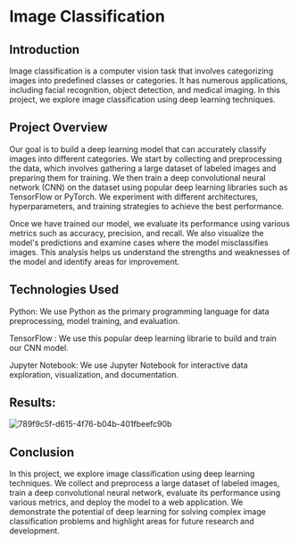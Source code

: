 # Image Classification
## Introduction
Image classification is a computer vision task that involves categorizing images into predefined classes or categories. It has numerous applications, including facial recognition, object detection, and medical imaging. In this project, we explore image classification using deep learning techniques.

## Project Overview
Our goal is to build a deep learning model that can accurately classify images into different categories. We start by collecting and preprocessing the data, which involves gathering a large dataset of labeled images and preparing them for training. We then train a deep convolutional neural network (CNN) on the dataset using popular deep learning libraries such as TensorFlow or PyTorch. We experiment with different architectures, hyperparameters, and training strategies to achieve the best performance.

Once we have trained our model, we evaluate its performance using various metrics such as accuracy, precision, and recall. We also visualize the model's predictions and examine cases where the model misclassifies images. This analysis helps us understand the strengths and weaknesses of the model and identify areas for improvement.

## Technologies Used
Python: We use Python as the primary programming language for data preprocessing, model training, and evaluation.

TensorFlow : We use this popular deep learning librarie to build and train our CNN model.

Jupyter Notebook: We use Jupyter Notebook for interactive data exploration, visualization, and documentation.


## Results:
![789f9c5f-d615-4f76-b04b-401fbeefc90b](https://github.com/PurnaChandar26/Image-Classification/assets/97793147/042a3c6c-5938-48de-933a-816d3eafe8d4)

## Conclusion
In this project, we explore image classification using deep learning techniques. We collect and preprocess a large dataset of labeled images, train a deep convolutional neural network, evaluate its performance using various metrics, and deploy the model to a web application. We demonstrate the potential of deep learning for solving complex image classification problems and highlight areas for future research and development.
